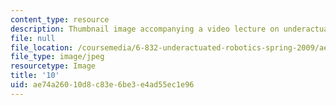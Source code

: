 ```yaml
---
content_type: resource
description: Thumbnail image accompanying a video lecture on underactuated robotics.
file: null
file_location: /coursemedia/6-832-underactuated-robotics-spring-2009/ae74a26010d8c83e6be3e4ad55ec1e96_10.jpg
file_type: image/jpeg
resourcetype: Image
title: '10'
uid: ae74a260-10d8-c83e-6be3-e4ad55ec1e96
---
```

